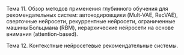 Тема 11. Обзор методов применения глубинного обучения для рекомендательных систем: автокодировщики (Mult-VAE, RecVAE), 
сверточные нейросети, рекуррентные нейросети, ограниченные машины Больцмана (RBM), иерархические нейросети на основе внимания (attention-based).  

Тема 12. Контекстные нейросетевые рекомендательные системы. 

